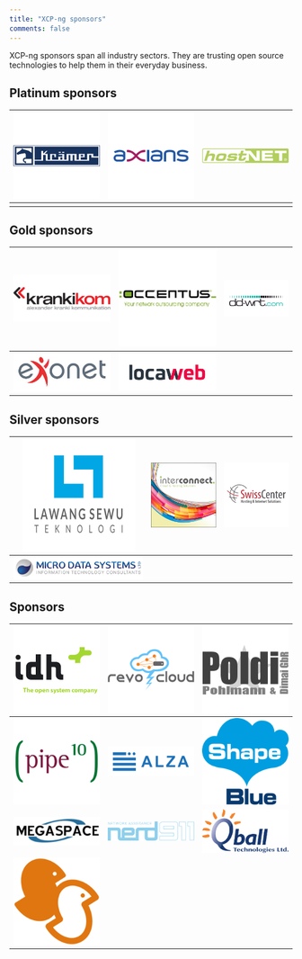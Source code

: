 ```yaml
---
title: "XCP-ng sponsors"
comments: false
---
```

XCP-ng sponsors span all industry sectors. They are trusting open source technologies to help them in their everyday business.

## Platinum sponsors

|[![](./assets/images/logos/kraemer-logo.png)](https://www.kraemer.de/)|[![](./assets/images/logos/axians-logo.png)](https://www.axians.de)|[![](./assets/images/logos/hostnet-logo.png)](https://www.hostnet.de/start.html)|
|---------------------------------------|---------------------------------------|---------------------------------------|
||||

## Gold sponsors

|[![](./assets/images/logos/kk-logo.png)](https://www.krankikom.de/?lang=en)|[![](./assets/images/logos/occentus-logo.png)](https://www.occentus.net/)|[![](./assets/images/logos/dd-wrt-logo.jpg)](https://www.dd-wrt.com/site/index)|
|---------------------------------------|---------------------------------------|---------------------------------------|
|[![](./assets/images/logos/exonet-logo.jpg)](https://www.exonet.nl/)|[![](./assets/images/logos/locaweb-logo.png)](https://www.locaweb.com.br)||

## Silver sponsors

|[![](./assets/images/logos/lawang-logo.png)](http://simdacloud.id/)|[![](./assets/images/logos/interconnect-logo.png)](https://www.interconnect.co.il/)|[![](./assets/images/logos/swisscenter-logo.png)](https://swisscenter.com)|
|---------------------------------------|---------------------------------------|---------------------------------------|
|[![](./assets/images/logos/microdata-logo.png)](https://microdata.co.uk)|||

## Sponsors

|[![](./assets/images/logos/idh-logo.png)](https://www.idh.ch)|[![](./assets/images/logos/revocloud-logo.png)](https://www.revocloud.com)|[![](./assets/images/logos/poldi-logo.png)](https://poldinet.de)|
|---------------------------------------|---------------------------------------|---------------------------------------|
|[![](./assets/images/logos/pipeten-logo.png)](https://www.pipeten.com/)|[![](./assets/images/logos/alza-logo.png)](https://alza.is)|[![](./assets/images/logos/shapeblue-logo.png)](http://www.shapeblue.com)|
|[![](./assets/images/logos/megaspace-logo.png)](http://megaspace.de/)|[![](./assets/images/logos/nerd911-logo.png)](https://www.nerd911.dk/)|[![](./assets/images/logos/qballtech-logo.png)](http://qballtech.net/)|
|[![](./assets/images/logos/strict-logo.png)](http://www.strict.co.jp/)|
